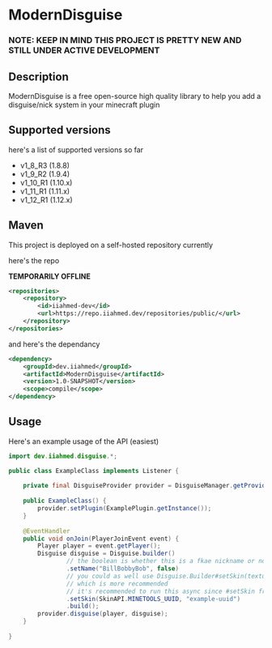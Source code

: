 # ModernDisguise
### NOTE: KEEP IN MIND THIS PROJECT IS PRETTY NEW AND STILL UNDER ACTIVE DEVELOPMENT
## Description
ModernDisguise is a free open-source high quality library to help you add a disguise/nick system in your minecraft plugin

## Supported versions
here's a list of supported versions so far

- v1_8_R3 (1.8.8)
- v1_9_R2 (1.9.4)
- v1_10_R1 (1.10.x)
- v1_11_R1 (1.11.x)
- v1_12_R1 (1.12.x)

## Maven

This project is deployed on a self-hosted repository currently

here's the repo

**TEMPORARILY OFFLINE**
```xml
<repositories>
    <repository>
        <id>iiahmed-dev</id>
        <url>https://repo.iiahmed.dev/repositories/public/</url>
    </repository>
</repositories>
```
and here's the dependancy
```xml
<dependency>
    <groupId>dev.iiahmed</groupId>
    <artifactId>ModernDisguise</artifactId>
    <version>1.0-SNAPSHOT</version>
    <scope>compile</scope>
</dependency>
```

## Usage

Here's an example usage of the API (easiest)

```java
import dev.iiahmed.disguise.*;

public class ExampleClass implements Listener {
    
    private final DisguiseProvider provider = DisguiseManager.getProvider();
    
    public ExampleClass() {
        provider.setPlugin(ExamplePlugin.getInstance());
    }
    
    @EventHandler
    public void onJoin(PlayerJoinEvent event) {
        Player player = event.getPlayer();
        Disguise disguise = Disguise.builder()
                // the boolean is whether this is a fkae nickname or not
                .setName("BillBobbyBob", false)
                // you could as well use Disguise.Builder#setSkin(textures, signature)
                // which is more recommended
                // it's recommended to run this async since #setSkin from API could block the mainthread
                .setSkin(SkinAPI.MINETOOLS_UUID, "example-uuid")
                .build();
        provider.disguise(player, disguise);
    }
    
}
```